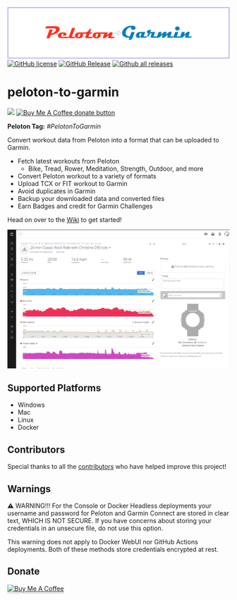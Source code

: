 ![Peloton To Garmin Banner](/images/logo/readme_banner.png?raw=true "Peloton to Garmin Banner")
[![GitHub license](https://img.shields.io/github/license/philosowaffle/peloton-to-garmin.svg)](https://github.com/philosowaffle/peloton-to-garmin/blob/master/LICENSE)
[![GitHub Release](https://img.shields.io/github/release/philosowaffle/peloton-to-garmin.svg?style=flat)]()
[![Github all releases](https://img.shields.io/github/downloads/philosowaffle/peloton-to-garmin/total.svg)](https://GitHub.com/philosowaffle/peloton-to-garmin/releases/)
# peloton-to-garmin
[![](https://img.shields.io/static/v1?label=Sponsor&message=%E2%9D%A4&logo=GitHub&color=%23fe8e86)](https://github.com/sponsors/philosowaffle)
<span class="badge-buymeacoffee"><a href="https://www.buymeacoffee.com/philosowaffle" title="Donate to this project using Buy Me A Coffee"><img src="https://img.shields.io/badge/buy%20me%20a%20coffee-donate-yellow.svg" alt="Buy Me A Coffee donate button" /></a></span>

**Peloton Tag:** _#PelotonToGarmin_

Convert workout data from Peloton into a format that can be uploaded to Garmin.

* Fetch latest workouts from Peloton
  * Bike, Tread, Rower, Meditation, Strength, Outdoor, and more
* Convert Peloton workout to a variety of formats
* Upload TCX or FIT workout to Garmin
* Avoid duplicates in Garmin
* Backup your downloaded data and converted files
* Earn Badges and credit for Garmin Challenges

Head on over to the [Wiki](https://philosowaffle.github.io/peloton-to-garmin) to get started!

![Example Cycling Workout](/images/example_cycle.png?raw=true "Example Cycling Workout")

## Supported Platforms

* Windows
* Mac
* Linux
* Docker

## Contributors

Special thanks to all the [contributors](https://github.com/philosowaffle/peloton-to-garmin/graphs/contributors) who have helped improve this project!

## Warnings

⚠️ WARNING!!! For the Console or Docker Headless deployments your username and password for Peloton and Garmin Connect are stored in clear text, WHICH IS NOT SECURE. If you have concerns about storing your credentials in an unsecure file, do not use this option.

This warning does not apply to Docker WebUI nor GitHub Actions deployments. Both of these methods store credentials encrypted at rest.

## Donate
<a href="https://www.buymeacoffee.com/philosowaffle" target="_blank"><img src="https://www.buymeacoffee.com/assets/img/custom_images/black_img.png" alt="Buy Me A Coffee" style="height: 41px !important;width: 174px !important;box-shadow: 0px 3px 2px 0px rgba(190, 190, 190, 0.5) !important;-webkit-box-shadow: 0px 3px 2px 0px rgba(190, 190, 190, 0.5) !important;" ></a>

